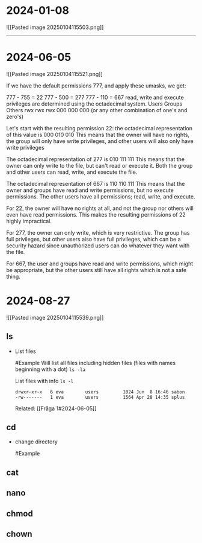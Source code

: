 # 2024-01-08
![[Pasted image 20250104115503.png]]

---
# 2024-06-05
![[Pasted image 20250104115521.png]]

If we have the default permissions 777, and apply these umasks, we get:

777 - 755 = 22 
777 - 500 = 277 
777 - 110 = 667 
read, write and execute privileges are determined using the octadecimal system.
Users Groups Others
rwx      rwx       rwx 
000      000      000 (or any other combination of one's and zero's) 

Let's start with the resulting permission 22: 
the octadecimal representation of this value is 000 010 010 
This means that the owner will have no rights, the group will only have write privileges, and other users will also only have write privileges

The octadecimal representation of 277 is 010 111 111 
This means that the owner can only write to the file, but can't read or execute it. Both the group and other users can read, write, and execute the file.

The octadecimal representation of 667 is 110 110 111 
This means that the owner and groups have read and write permissions, but no execute permissions. The other users have all permissions; read, write, and execute. 

For 22, the owner will have no rights at all, and not the group nor others will even have read permissions. This makes the resulting permissions of 22 highly impractical. 

For 277, the owner can only write, which is very restrictive. The group has full privileges, but other users also have full privileges, which can be a security hazard since unauthorized users can do whatever they want with the file. 

For 667, the user and groups have read and write permissions, which might be appropriate, but the other users still have all rights which is not a safe thing.

# 2024-08-27
![[Pasted image 20250104115539.png]]
## **ls**
- List files
	  
  #Example 
	Will list all files including hidden files (files with names beginning with a dot)
	`ls -la`
	  
	List  files with info
	`ls -l` 
	 ```
	 drwxr-xr-x   6 eva        users         1024 Jun  8 16:46 sabon
	 -rw-------   1 eva        users         1564 Apr 28 14:35 splus
	 ``` 
	Related:
	[[Fråga 1#2024-06-05]]
## **cd**
- change directory
	
	#Example 
	
## **cat**

## **nano**

## **chmod**

## **chown**
